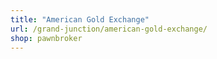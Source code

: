 ```yaml
---
title: "American Gold Exchange"
url: /grand-junction/american-gold-exchange/
shop: pawnbroker
---
```

